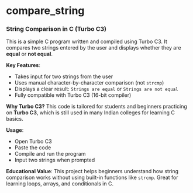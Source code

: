 # compare_string
### String Comparison in C (Turbo C3)

This is a simple C program written and compiled using Turbo C3. It compares two strings entered by the user and displays whether they are **equal** or **not equal**.

 **Key Features**:
- Takes input for two strings from the user
- Uses manual character-by-character comparison (not `strcmp`)
- Displays a clear result: `Strings are equal` or `Strings are not equal`
- Fully compatible with Turbo C3 (16-bit compiler)

**Why Turbo C3?**
This code is tailored for students and beginners practicing on **Turbo C3**, which is still used in many Indian colleges for learning C basics.

 **Usage**:
- Open Turbo C3
- Paste the code
- Compile and run the program
- Input two strings when prompted

 **Educational Value**:
This project helps beginners understand how string comparison works without using built-in functions like `strcmp`. Great for learning loops, arrays, and conditionals in C.
